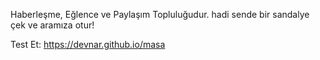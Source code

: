 Haberleşme, Eğlence ve Paylaşım Topluluğudur. hadi sende bir sandalye çek ve aramıza otur!

Test Et: https://devnar.github.io/masa
